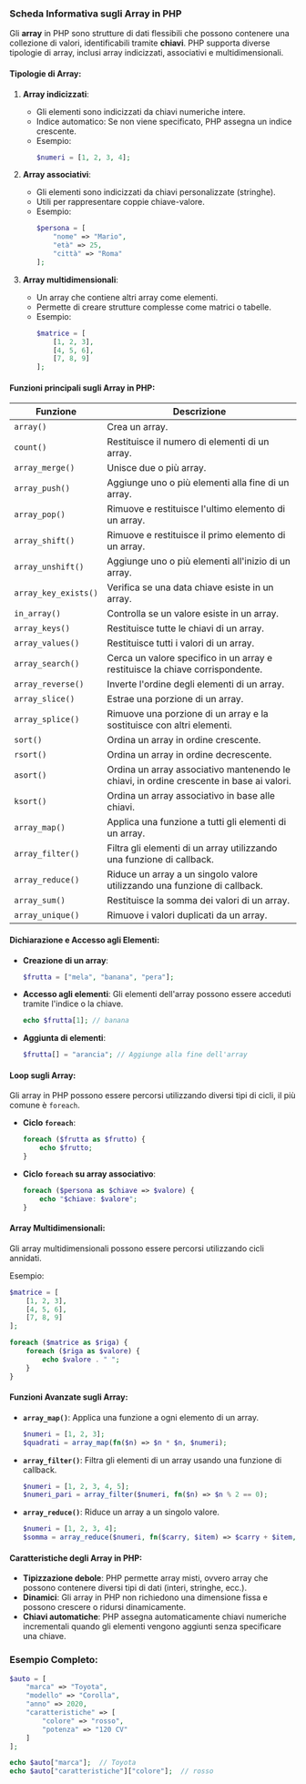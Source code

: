 ### Scheda Informativa sugli Array in PHP

Gli **array** in PHP sono strutture di dati flessibili che possono contenere una collezione di valori, identificabili tramite **chiavi**. PHP supporta diverse tipologie di array, inclusi array indicizzati, associativi e multidimensionali.

#### Tipologie di Array:

1. **Array indicizzati**:
   - Gli elementi sono indicizzati da chiavi numeriche intere.
   - Indice automatico: Se non viene specificato, PHP assegna un indice crescente.
   - Esempio:
     ```php
     $numeri = [1, 2, 3, 4];
     ```

2. **Array associativi**:
   - Gli elementi sono indicizzati da chiavi personalizzate (stringhe).
   - Utili per rappresentare coppie chiave-valore.
   - Esempio:
     ```php
     $persona = [
         "nome" => "Mario",
         "età" => 25,
         "città" => "Roma"
     ];
     ```

3. **Array multidimensionali**:
   - Un array che contiene altri array come elementi.
   - Permette di creare strutture complesse come matrici o tabelle.
   - Esempio:
     ```php
     $matrice = [
         [1, 2, 3],
         [4, 5, 6],
         [7, 8, 9]
     ];
     ```

#### Funzioni principali sugli Array in PHP:

| **Funzione**            | **Descrizione**                                                                                   |
|-------------------------|---------------------------------------------------------------------------------------------------|
| `array()`               | Crea un array.                                                                                    |
| `count()`               | Restituisce il numero di elementi di un array.                                                     |
| `array_merge()`         | Unisce due o più array.                                                                           |
| `array_push()`          | Aggiunge uno o più elementi alla fine di un array.                                                 |
| `array_pop()`           | Rimuove e restituisce l'ultimo elemento di un array.                                               |
| `array_shift()`         | Rimuove e restituisce il primo elemento di un array.                                               |
| `array_unshift()`       | Aggiunge uno o più elementi all'inizio di un array.                                                |
| `array_key_exists()`    | Verifica se una data chiave esiste in un array.                                                   |
| `in_array()`            | Controlla se un valore esiste in un array.                                                        |
| `array_keys()`          | Restituisce tutte le chiavi di un array.                                                          |
| `array_values()`        | Restituisce tutti i valori di un array.                                                           |
| `array_search()`        | Cerca un valore specifico in un array e restituisce la chiave corrispondente.                     |
| `array_reverse()`       | Inverte l'ordine degli elementi di un array.                                                      |
| `array_slice()`         | Estrae una porzione di un array.                                                                  |
| `array_splice()`        | Rimuove una porzione di un array e la sostituisce con altri elementi.                             |
| `sort()`                | Ordina un array in ordine crescente.                                                              |
| `rsort()`               | Ordina un array in ordine decrescente.                                                            |
| `asort()`               | Ordina un array associativo mantenendo le chiavi, in ordine crescente in base ai valori.          |
| `ksort()`               | Ordina un array associativo in base alle chiavi.                                                  |
| `array_map()`           | Applica una funzione a tutti gli elementi di un array.                                             |
| `array_filter()`        | Filtra gli elementi di un array utilizzando una funzione di callback.                              |
| `array_reduce()`        | Riduce un array a un singolo valore utilizzando una funzione di callback.                          |
| `array_sum()`           | Restituisce la somma dei valori di un array.                                                      |
| `array_unique()`        | Rimuove i valori duplicati da un array.                                                           |

#### Dichiarazione e Accesso agli Elementi:

- **Creazione di un array**:
  ```php
  $frutta = ["mela", "banana", "pera"];
  ```

- **Accesso agli elementi**:
  Gli elementi dell'array possono essere acceduti tramite l'indice o la chiave.
  ```php
  echo $frutta[1]; // banana
  ```

- **Aggiunta di elementi**:
  ```php
  $frutta[] = "arancia"; // Aggiunge alla fine dell'array
  ```

#### Loop sugli Array:

Gli array in PHP possono essere percorsi utilizzando diversi tipi di cicli, il più comune è `foreach`.

- **Ciclo `foreach`**:
  ```php
  foreach ($frutta as $frutto) {
      echo $frutto;
  }
  ```

- **Ciclo `foreach` su array associativo**:
  ```php
  foreach ($persona as $chiave => $valore) {
      echo "$chiave: $valore";
  }
  ```

#### Array Multidimensionali:

Gli array multidimensionali possono essere percorsi utilizzando cicli annidati.

Esempio:
```php
$matrice = [
    [1, 2, 3],
    [4, 5, 6],
    [7, 8, 9]
];

foreach ($matrice as $riga) {
    foreach ($riga as $valore) {
        echo $valore . " ";
    }
}
```

#### Funzioni Avanzate sugli Array:

- **`array_map()`**: Applica una funzione a ogni elemento di un array.
  ```php
  $numeri = [1, 2, 3];
  $quadrati = array_map(fn($n) => $n * $n, $numeri);
  ```

- **`array_filter()`**: Filtra gli elementi di un array usando una funzione di callback.
  ```php
  $numeri = [1, 2, 3, 4, 5];
  $numeri_pari = array_filter($numeri, fn($n) => $n % 2 == 0);
  ```

- **`array_reduce()`**: Riduce un array a un singolo valore.
  ```php
  $numeri = [1, 2, 3, 4];
  $somma = array_reduce($numeri, fn($carry, $item) => $carry + $item, 0);
  ```

#### Caratteristiche degli Array in PHP:

- **Tipizzazione debole**: PHP permette array misti, ovvero array che possono contenere diversi tipi di dati (interi, stringhe, ecc.).
- **Dinamici**: Gli array in PHP non richiedono una dimensione fissa e possono crescere o ridursi dinamicamente.
- **Chiavi automatiche**: PHP assegna automaticamente chiavi numeriche incrementali quando gli elementi vengono aggiunti senza specificare una chiave.

### Esempio Completo:

```php
$auto = [
    "marca" => "Toyota",
    "modello" => "Corolla",
    "anno" => 2020,
    "caratteristiche" => [
        "colore" => "rosso",
        "potenza" => "120 CV"
    ]
];

echo $auto["marca"];  // Toyota
echo $auto["caratteristiche"]["colore"];  // rosso
```
